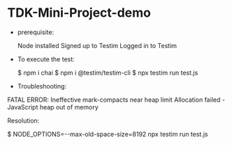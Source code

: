 # TDK-Mini-Project-demo

* prerequisite:

  Node installed
  Signed up to Testim
  Logged in to Testim
  

* To execute the test:

  $ npm i chai
  $ npm i @testim/testim-cli
  $ npx testim run test.js

* Troubleshooting:

FATAL ERROR: Ineffective mark-compacts near heap limit Allocation failed - JavaScript heap out of memory

  Resolution:
  
  $ NODE_OPTIONS=--max-old-space-size=8192 npx testim run test.js
